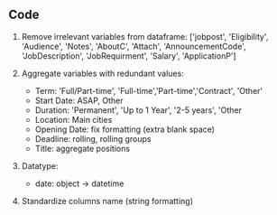 ## Code

1. Remove irrelevant variables from dataframe: ['jobpost', 'Eligibility', 'Audience', 'Notes', 'AboutC', 'Attach', 'AnnouncementCode', 'JobDescription', 'JobRequirment', 'Salary', 'ApplicationP']

2. Aggregate variables with redundant values:
    - Term: 'Full/Part-time', 'Full-time','Part-time','Contract', 'Other'
    - Start Date: ASAP, Other
    - Duration: 'Permanent', 'Up to 1 Year', '2-5 years', 'Other
    - Location: Main cities
    - Opening Date: fix formatting (extra blank space)
    - Deadline: rolling, rolling groups
    - Title: aggregate positions

3. Datatype:
    - date: object -> datetime

4. Standardize columns name (string formatting)